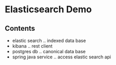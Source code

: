 # Elasticsearch Demo

## Contents
* elastic search .. indexed data base
* kibana .. rest client
* postgres db ..  canonical data base 
* spring java service .. access elastic search api
